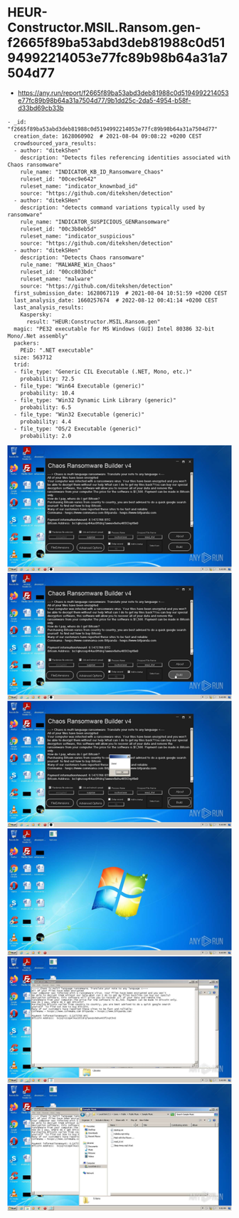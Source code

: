 # HEUR-Constructor.MSIL.Ransom.gen-f2665f89ba53abd3deb81988c0d5194992214053e77fc89b98b64a31a7504d77

- https://any.run/report/f2665f89ba53abd3deb81988c0d5194992214053e77fc89b98b64a31a7504d77/9b1dd25c-2da5-4954-b58f-d33bd69cb33b

```
- _id: "f2665f89ba53abd3deb81988c0d5194992214053e77fc89b98b64a31a7504d77"
  creation_date: 1628060902  # 2021-08-04 09:08:22 +0200 CEST
  crowdsourced_yara_results: 
  - author: "ditekShen"
    description: "Detects files referencing identities associated with Chaos ransomware"
    rule_name: "INDICATOR_KB_ID_Ransomware_Chaos"
    ruleset_id: "00cec9e642"
    ruleset_name: "indicator_knownbad_id"
    source: "https://github.com/ditekshen/detection"
  - author: "ditekSHen"
    description: "detects command variations typically used by ransomware"
    rule_name: "INDICATOR_SUSPICIOUS_GENRansomware"
    ruleset_id: "00c3b8eb5d"
    ruleset_name: "indicator_suspicious"
    source: "https://github.com/ditekshen/detection"
  - author: "ditekSHen"
    description: "Detects Chaos ransomware"
    rule_name: "MALWARE_Win_Chaos"
    ruleset_id: "00cc803bdc"
    ruleset_name: "malware"
    source: "https://github.com/ditekshen/detection"
  first_submission_date: 1628067119  # 2021-08-04 10:51:59 +0200 CEST
  last_analysis_date: 1660257674  # 2022-08-12 00:41:14 +0200 CEST
  last_analysis_results: 
    Kaspersky: 
      result: "HEUR:Constructor.MSIL.Ransom.gen"
  magic: "PE32 executable for MS Windows (GUI) Intel 80386 32-bit Mono/.Net assembly"
  packers: 
    PEiD: ".NET executable"
  size: 563712
  trid: 
  - file_type: "Generic CIL Executable (.NET, Mono, etc.)"
    probability: 72.5
  - file_type: "Win64 Executable (generic)"
    probability: 10.4
  - file_type: "Win32 Dynamic Link Library (generic)"
    probability: 6.5
  - file_type: "Win32 Executable (generic)"
    probability: 4.4
  - file_type: "OS/2 Executable (generic)"
    probability: 2.0
```

![9b1dd25c-2da5-4954-b58f-d33bd69cb33b-1.jpeg](9b1dd25c-2da5-4954-b58f-d33bd69cb33b-1.jpeg)
![9b1dd25c-2da5-4954-b58f-d33bd69cb33b-2.jpeg](9b1dd25c-2da5-4954-b58f-d33bd69cb33b-2.jpeg)
![9b1dd25c-2da5-4954-b58f-d33bd69cb33b-4.jpeg](9b1dd25c-2da5-4954-b58f-d33bd69cb33b-4.jpeg)
![9b1dd25c-2da5-4954-b58f-d33bd69cb33b-5.jpeg](9b1dd25c-2da5-4954-b58f-d33bd69cb33b-5.jpeg)
![9b1dd25c-2da5-4954-b58f-d33bd69cb33b-8.jpeg](9b1dd25c-2da5-4954-b58f-d33bd69cb33b-8.jpeg)
![9b1dd25c-2da5-4954-b58f-d33bd69cb33b-14.jpeg](9b1dd25c-2da5-4954-b58f-d33bd69cb33b-14.jpeg)
